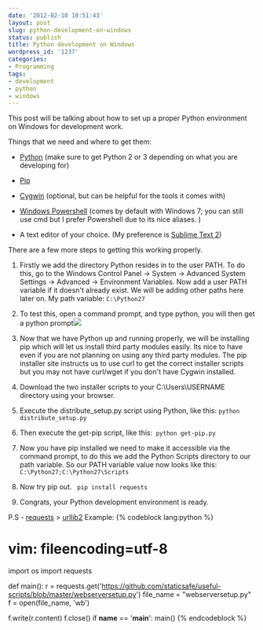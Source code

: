 ```yaml
---
date: '2012-02-10 10:51:43'
layout: post
slug: python-development-on-windows
status: publish
title: Python development on Windows
wordpress_id: '1237'
categories:
- Programming
tags:
- development
- python
- windows
---
```


This post will be talking about how to set up a proper Python environment on Windows for development work.

<!-- more -->

Things that we need and where to get them:



	
  * [Python](http://python.org/getit/) (make sure to get Python 2 or 3 depending on what you are developing for)

	
  * [Pip](http://www.pip-installer.org/en/latest/installing.html)

	
  * [Cygwin](http://www.cygwin.com/) (optional, but can be helpful for the tools it comes with)

	
  * [Windows Powershell](https://en.wikipedia.org/wiki/Windows_PowerShell) (comes by default with Windows 7; you can still use cmd but I prefer Powershell due to its nice aliases. )

	
  * A text editor of your choice. (My preference is [Sublime Text 2](http://www.sublimetext.com/2))




There are a few more steps to getting this working properly.

	
  1. Firstly we add the directory Python resides in to the user PATH.
To do this, go to the Windows Control Panel -> System -> Advanced System Settings -> Advanced -> Environment Variables. Now add a user PATH variable if it doesn't already exist. We will be adding other paths here later on. My path variable:
`C:\Python27`

	
  2. To test this, open a command prompt, and type python, you will then get a python prompt[![](http://asininetech.com/a/2012-02-10-python-development-on-windows/pythonshell.png)](http://asininetech.com/a/2012-02-10-python-development-on-windows/pythonshell.png)

	
  3. Now that we have Python up and running properly, we will be installing pip which will let us install third party modules easily. Its nice to have even if you are not planning on using any third party modules. The pip installer site instructs us to use curl to get the correct installer scripts but you may not have curl/wget if you don't have Cygwin installed.

	
  4. Download the two installer scripts to your C:\Users\USERNAME directory using your browser.

	
  5. Execute the distribute_setup.py script using Python, like this:
`python distribute_setup.py`

	
  6. Then execute the get-pip script, like this:`
python get-pip.py`

	
  7. Now you have pip installed we need to make it accessible via the command prompt, to do this we add the Python Scripts directory to our path variable. So our PATH variable value now looks like this:
`C:\Python27;C:\Python27\Scripts`

	
  8. Now try pip out. `
pip install requests`

	
  9. Congrats, your Python development environment is ready.


P.S - [requests](http://docs.python-requests.org/en/latest/) > [urllib2](http://docs.python.org/library/urllib2.html) 
Example:
{% codeblock lang:python %} 
# vim: fileencoding=utf-8

import os
import requests

def main():
r = requests.get('https://github.com/staticsafe/useful-scripts/blob/master/webserversetup.py')
file_name = "webserversetup.py"
f = open(file_name, 'wb')

f.write(r.content)
f.close()
if __name__ == '__main__':
main()
{% endcodeblock %}
